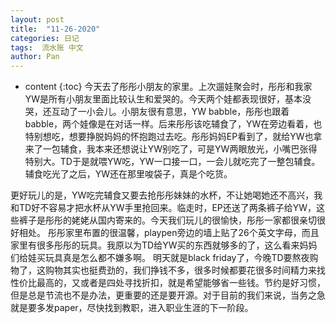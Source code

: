 ```yaml
---
layout: post
title:  "11-26-2020"
categories: 日记
tags:  流水账 中文
author: Pan
---
```


* content
{:toc}
今天去了彤彤小朋友的家里。上次遛娃聚会时，彤彤和我家YW是所有小朋友里面比较认生和爱哭的。今天两个娃都表现很好，基本没哭，还互动了一小会儿。小朋友很有意思，YW babble，彤彤也跟着babble，两个娃像是在对话一样。后来彤彤该吃辅食了，YW在旁边看着，也特别想吃，想要挣脱妈妈的怀抱跑过去吃。彤彤妈妈EP看到了，就给YW也拿来了一包辅食，我本来还想说让YW别吃了，可是YW两眼放光，小嘴巴张得特别大。TD于是就喂YW吃，YW一口接一口，一会儿就吃完了一整包辅食。辅食吃光了之后，YW还在那里唆袋子，真是个吃货。



更好玩儿的是，YW吃完辅食又要去抢彤彤妹妹的水杯，不让她喝她还不高兴，我和TD好不容易才把水杯从YW手里抢回来。临走时，EP还送了两条裤子给YW，这些裤子是彤彤的姥姥从国内寄来的。今天我们玩儿的很愉快，彤彤一家都很亲切很好相处。
彤彤家里布置的很温馨，playpen旁边的墙上贴了26个英文字母，而且家里有很多彤彤的玩具。我原以为TD给YW买的东西就够多的了，这么看来妈妈们给娃买玩具真是怎么都不嫌多啊。
明天就是black friday了，今晚TD要熬夜购物了，这购物其实也挺费劲的，我们挣钱不多，很多时候都要花很多时间精力来找性价比最高的，又或者是四处寻找折扣，就是希望能够省一些钱。节约是好习惯，但是总是节流也不是办法，更重要的还是要开源。对于目前的我们来说，当务之急就是要多发paper，尽快找到教职，进入职业生涯的下一阶段。